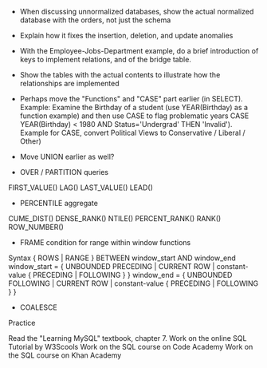 * When discussing unnormalized databases, show the actual normalized database with the orders, not just the schema
* Explain how it fixes the insertion, deletion, and update anomalies

* With the Employee-Jobs-Department example, do a brief introduction of keys to implement relations, and of the bridge table.

* Show the tables with the actual contents to illustrate how the relationships are implemented

* Perhaps move the "Functions" and "CASE" part earlier (in SELECT). Example: Examine the Birthday of a student (use YEAR(Birthday) as a function example) and then use CASE to flag problematic years CASE YEAR(Birthday) < 1980 AND Status='Undergrad' THEN 'Invalid'). Example for CASE, convert Political Views to Conservative / Liberal / Other)

* Move UNION earlier as well?


* OVER / PARTITION queries 

FIRST_VALUE()
LAG()
LAST_VALUE()
LEAD()

* PERCENTILE aggregate

CUME_DIST()
DENSE_RANK()
NTILE()
PERCENT_RANK()
RANK()
ROW_NUMBER()

* FRAME condition for range within window functions

Syntax
{ ROWS | RANGE } BETWEEN window_start AND window_end
window_start
= { UNBOUNDED PRECEDING
   | CURRENT ROW
   | constant-value { PRECEDING | FOLLOWING } }
window_end
= { UNBOUNDED FOLLOWING
   | CURRENT ROW
   | constant-value { PRECEDING | FOLLOWING } }

* COALESCE




Practice

Read the "Learning MySQL" textbook, chapter 7.
Work on the online SQL Tutorial by W3Scools
Work on the SQL course on Code Academy
Work on the SQL course on Khan Academy
